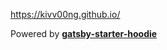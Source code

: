 https://kivv00ng.github.io/

Powered by **[gatsby-starter-hoodie](https://github.com/devHudi/gatsby-starter-hoodie)**
